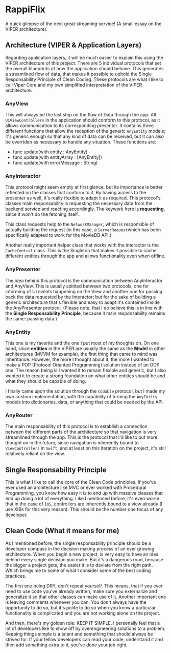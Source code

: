 # RappiFlix
A quick glimpse of the next great streaming service! (A small essay on the VIPER architecture).

## Architecture (VIPER & Application Layers)

Regarding application layers, it will be much easier to explain this using the VIPER architecture of this project. There are 5 individual protocols that set the overall blueprints of how the application should behave. This generates a streamlined flow of data, that makes it possible to uphold the Single Responsability Principle of Clean Coding. These protocols are what I like to call Viper Core and my own simplified interpretation of the VIPER architecture:

### AnyView ###

This will always be the last step on the flow of Data through the app. All ``UIViewControllers`` in the application should conform to this protocol, as it allows communication to its corresponding presenter. It contains three different functions that allow the reception of the generic ``AnyEntity`` models; it's generic enough so that any kind of data can be received, but it can also be overriden as necessary to handle any situation. These functions are:

* func update(with entity : AnyEntity)
* func update(with entityArray : [AnyEntity])
* func update(with errorMessage : String)

### AnyInteractor ###

This protocol might seem empty at first glance, but its importance is better reflected on the classes that conform to it. By having access to the presenter as well, it's really flexible to adapt it as required. This protocol's classes main responsability is requesting the necessary data from the backend service and reacting accordingly. The keywork here is **requesting**, since it won't do the fetching itself. 

This class requests help to the ``NetworkManager``, which is responsible of actually building the request (in this case, a ``ServerRequest``which has been specifically adapted to work for the MovieDB API.)

Another really important helper class that works with the interactor is the ``CacheCentral`` class. This is the Singleton that makes it possible to cache different entities through the app and allows functionality even when offline. 

### AnyPresenter ###

The idea behind this protocol is the communication between AnyInteractor and AnyView. This is usually splitted between two protocols, one for informing of UI events happening on the View and another one for passing back the data requested by the Interactor; but for the sake of building a generic architecture that's flexible and easy to adapt it's contained inside the AnyPresenter protocol. (Please note, that I do believe this is in line with the **Single Responsability Principle**, because it main responsability remains the same: passing data.)

### AnyEntity ###

This one is my favorite and the one I put most of my thoughts on. On one hand, since **entities** in the VIPER are usually the same as the **Model** in other architectures (MVVM for example), the first thing that came to mind was inheritance. However, the more I thought about it, the more I wanted to make a POP (Protocol Oriented Programming) solution instead of an OOP one. The reason being is I wanted it to remain flexible and generic, but I also wanted it to create a strong foundation on what other entities should be and what they should be capable of doing.

I finally came upon the solution through the ``Codable`` protocol, but I made my own custom implementation, with the capability of turning the ``ÀnyEntity`` models into dictionaries, data, or anything that could be needed by the API. 

### AnyRouter ###

The main responsability of this protocol is to establish a connection between the different parts of the architecture so that navigation is very streamlined through the app. This is the protocol that I'd like to put more thought on in the future, since navigation is inherently bound to ``ViewControllers`` in ``Swift``, and at least on this iteration on the project, it's still relatively reliant on the view.


## Single Responsability Principle

This is what I like to call the core of the Clean Code principles. If you've ever used an architecture like MVC or ever worked with Procedural Programming, you know how easy it is to end up with massive classes that end up doing a lot of everything. Like I mentioned before, it's even worse that in the case of ``iOS``, controllers are inherently bound to a view already (I use XIBs for this very reason). This should be the number one focus of any developer.

## Clean Code (What it means for me)

As I mentioned before, the single responsability principle should be a developer compass in the decision making process of an ever growing architecture. When you begin a new project, is very easy to have an idea behind every single decision you make. But it's a dangerous road, because the bigger a project gets, the easier it is to deviate from the right path. Which brings me to some of what I consider some of the best coding practices.

The first one being DRY, don't repeat yourself. This means, that if you ever need to use code you've already written, make sure you externalize and generalize it so that other classes can make use of it. Another important one is leaving comments whenever you can. You don't always have the opportunity to do so, but it's polite to do so when you know a particular functionality is complicated and you are not working alone on the project.

And then, there's my golden rule: KEEP IT SIMPLE. I personally feel that a lot of developers like to show off by overengineering solutions to a problem. Keeping things simple is a talent and something that should always be strived for. If your fellow developers can read your code, understand it and then add something extra to it, you've done your job right.

